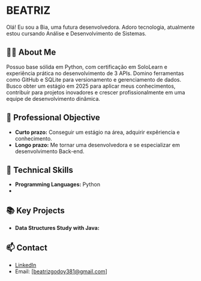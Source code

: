 # BEATRIZ

Olá! Eu sou a Bia, uma futura desenvolvedora. Adoro tecnologia, atualmente estou cursando Análise e Desenvolvimento de Sistemas.

## 🧑‍💻 About Me

Possuo base sólida em Python, com certificação em SoloLearn e experiência prática no desenvolvimento de 3 APIs. Domino ferramentas como GitHub e SQLite para versionamento e gerenciamento de dados.
Busco obter um estágio em 2025 para aplicar meus conhecimentos, contribuir para projetos inovadores e crescer profissionalmente em uma equipe de desenvolvimento dinâmica.

## 🎯 Professional Objective

- **Curto prazo:** Conseguir um estágio na área, adquirir expêriencia e conhecimento.
- **Longo prazo:** Me tornar uma desenvolvedora e se especializar em desenvolvimento Back-end.

## 🚀 Technical Skills

- **Programming Languages:** Python
- 

## 📚 Key Projects

- **Data Structures Study with Java:** 

## 📫 Contact

- [LinkedIn](linkedin.com/in/beatriz-g-598846324)
- Email: [beatrizgodoy381@gmail.com]


